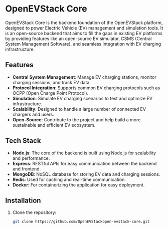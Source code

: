 # OpenEVStack Core

OpenEVStack Core is the backend foundation of the OpenEVStack platform, designed to power Electric Vehicle (EV) management and simulation tools. It is an open-source backend that aims to fill the gaps in existing EV platforms by providing features like an open-source EV simulator, CSMS (Central System Management Software), and seamless integration with EV charging infrastructure.

## Features

- **Central System Management**: Manage EV charging stations, monitor charging sessions, and track EV data.
- **Protocol Integration**: Supports common EV charging protocols such as OCPP (Open Charge Point Protocol).
- **Simulation**: Simulate EV charging scenarios to test and optimize EV infrastructure.
- **Scalability**: Designed to handle a large number of connected EV chargers and users.
- **Open-Source**: Contribute to the project and help build a more sustainable and efficient EV ecosystem.

## Tech Stack

- **Node.js**: The core of the backend is built using Node.js for scalability and performance.
- **Express**: RESTful APIs for easy communication between the backend and frontend.
- **MongoDB**: NoSQL database for storing EV data and charging sessions.
- **Redis**: Used for caching and real-time communication.
- **Docker**: For containerizing the application for easy deployment.

## Installation

1. Clone the repository:

   ```bash
   git clone https://github.com/OpenEVStackopen-evstack-core.git
    ```
